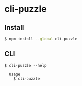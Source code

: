 # cli-puzzle


## Install

```bash
$ npm install --global cli-puzzle
```


## CLI

```
$ cli-puzzle --help

  Usage
    $ cli-puzzle
```
